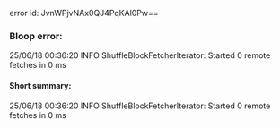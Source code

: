 error id: JvnWPjvNAx0QJ4PqKAl0Pw==
### Bloop error:

25/06/18 00:36:20 INFO ShuffleBlockFetcherIterator: Started 0 remote fetches in 0 ms
#### Short summary: 

25/06/18 00:36:20 INFO ShuffleBlockFetcherIterator: Started 0 remote fetches in 0 ms